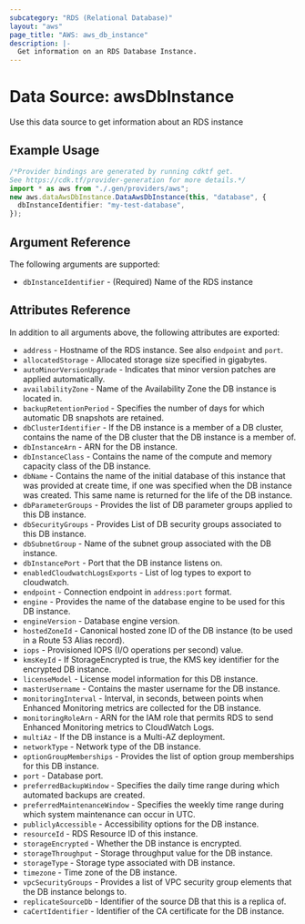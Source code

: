 ```yaml
---
subcategory: "RDS (Relational Database)"
layout: "aws"
page_title: "AWS: aws_db_instance"
description: |-
  Get information on an RDS Database Instance.
---
```


# Data Source: awsDbInstance

Use this data source to get information about an RDS instance

## Example Usage

```typescript
/*Provider bindings are generated by running cdktf get.
See https://cdk.tf/provider-generation for more details.*/
import * as aws from "./.gen/providers/aws";
new aws.dataAwsDbInstance.DataAwsDbInstance(this, "database", {
  dbInstanceIdentifier: "my-test-database",
});

```

## Argument Reference

The following arguments are supported:

* `dbInstanceIdentifier` - (Required) Name of the RDS instance

## Attributes Reference

In addition to all arguments above, the following attributes are exported:

* `address` - Hostname of the RDS instance. See also `endpoint` and `port`.
* `allocatedStorage` - Allocated storage size specified in gigabytes.
* `autoMinorVersionUpgrade` - Indicates that minor version patches are applied automatically.
* `availabilityZone` - Name of the Availability Zone the DB instance is located in.
* `backupRetentionPeriod` - Specifies the number of days for which automatic DB snapshots are retained.
* `dbClusterIdentifier` - If the DB instance is a member of a DB cluster, contains the name of the DB cluster that the DB instance is a member of.
* `dbInstanceArn` - ARN for the DB instance.
* `dbInstanceClass` - Contains the name of the compute and memory capacity class of the DB instance.
* `dbName` - Contains the name of the initial database of this instance that was provided at create time, if one was specified when the DB instance was created. This same name is returned for the life of the DB instance.
* `dbParameterGroups` - Provides the list of DB parameter groups applied to this DB instance.
* `dbSecurityGroups` - Provides List of DB security groups associated to this DB instance.
* `dbSubnetGroup` - Name of the subnet group associated with the DB instance.
* `dbInstancePort` - Port that the DB instance listens on.
* `enabledCloudwatchLogsExports` - List of log types to export to cloudwatch.
* `endpoint` - Connection endpoint in `address:port` format.
* `engine` - Provides the name of the database engine to be used for this DB instance.
* `engineVersion` - Database engine version.
* `hostedZoneId` - Canonical hosted zone ID of the DB instance (to be used in a Route 53 Alias record).
* `iops` - Provisioned IOPS (I/O operations per second) value.
* `kmsKeyId` - If StorageEncrypted is true, the KMS key identifier for the encrypted DB instance.
* `licenseModel` - License model information for this DB instance.
* `masterUsername` - Contains the master username for the DB instance.
* `monitoringInterval` - Interval, in seconds, between points when Enhanced Monitoring metrics are collected for the DB instance.
* `monitoringRoleArn` - ARN for the IAM role that permits RDS to send Enhanced Monitoring metrics to CloudWatch Logs.
* `multiAz` - If the DB instance is a Multi-AZ deployment.
* `networkType` - Network type of the DB instance.
* `optionGroupMemberships` - Provides the list of option group memberships for this DB instance.
* `port` - Database port.
* `preferredBackupWindow` - Specifies the daily time range during which automated backups are created.
* `preferredMaintenanceWindow` -  Specifies the weekly time range during which system maintenance can occur in UTC.
* `publiclyAccessible` - Accessibility options for the DB instance.
* `resourceId` - RDS Resource ID of this instance.
* `storageEncrypted` - Whether the DB instance is encrypted.
* `storageThroughput` - Storage throughput value for the DB instance.
* `storageType` - Storage type associated with DB instance.
* `timezone` - Time zone of the DB instance.
* `vpcSecurityGroups` - Provides a list of VPC security group elements that the DB instance belongs to.
* `replicateSourceDb` - Identifier of the source DB that this is a replica of.
* `caCertIdentifier` - Identifier of the CA certificate for the DB instance.
